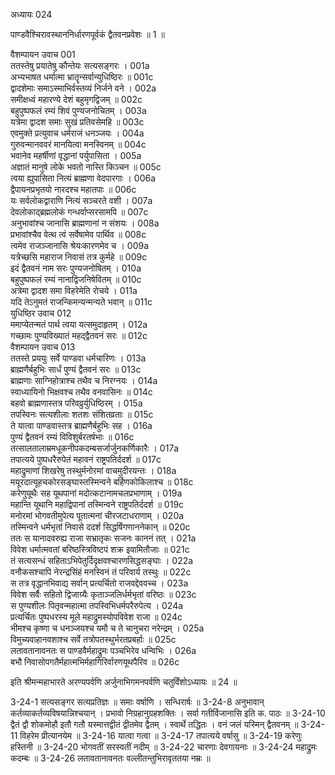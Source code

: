 अध्यायः 024

पाण्डवैश्चिरावस्थाननिर्धारणपूर्वकं द्वैतवनप्रवेशः ॥ 1 ॥

वैशम्पायन उवाच 	001  
ततस्तेषु प्रयातेषु कौन्तेयः सत्यसङ्गरः ।	001a  
अभ्यभाषत धर्मात्मा भ्रातॄन्सर्वान्युधिष्ठिरः ॥	001c  
द्वादशेमाः समाऽस्माभिर्वस्तव्यं निर्जने वने ।	002a  
समीक्षध्वं महारण्ये देशं बहुमृगद्विजम् ॥	002c  
बहुपुष्पफलं रम्यं शिवं पुण्यजनोचितम् ।	003a  
यत्रेमा द्वादश समाः सुखं प्रतिवसेमहि ॥	003c  
एवमुक्ते प्रत्युवाच धर्मराजं धनञ्जयः ।	004a  
गुरुवन्मानववरं मानयित्वा मनस्विनम् ॥	004c  
भवानेव महर्षीणां वृद्धानां पर्युपासिता ।	005a  
अज्ञातं मानुषे लोके भवतो नास्ति किञ्चन ॥	005c  
त्वया ह्युपासिता नित्यं ब्राह्मणा वेदपारगाः ।	006a  
द्वैपायनप्रभृतयो नारदश्च महातपाः ॥	006c  
यः सर्वलोकद्वाराणि नित्यं सञ्चरते वशी ।	007a  
देवलोकाद्ब्रह्मलोकं गन्धर्वाप्सरसामपि ॥	007c  
अनुभावांश्च जानासि ब्राह्मणानां न संशयः ।	008a  
प्रभावांश्चैव वेत्थ त्वं सर्वेषामेव पार्थिव ॥	008c  
त्वमेव राजञ्जानासि श्रेयःकारणमेव च ।	009a  
यत्रेच्छसि महाराज निवासं तत्र कुर्महे ॥	009c  
इदं द्वैतवनं नाम सरः पुण्यजनोषितम् ।	010a  
बहुपुष्पफलं रम्यं नानाद्विजनिषेवितम् ॥	010c  
अत्रेमा द्वादश समा विहरेमेति रोचये ।	011a  
यदि तेऽनुमतं राजन्किमन्यन्मन्यते भवान् ॥	011c  
युधिष्ठिर उवाच 	012  
ममाप्येतन्मतं पार्थ त्वया यत्समुदाहृतम् ।	012a  
गच्छामः पुण्यविख्यातं महद्द्वैतवनं सरः ॥	012c  
वैशम्पायन उवाच 	013  
ततस्ते प्रययुः सर्वे पाण्डवा धर्मचारिणः ।	013a  
ब्राह्मणैर्बहुभिः सार्धं पुण्यं द्वैतवनं सरः ॥	013c  
ब्राह्मणाः साग्निहोत्राश्च तथैव च निरग्नयः ।	014a  
स्वाध्यायिनो भिक्षवश्च तथैव वनवासिनः ॥	014c  
बहवो ब्राह्मणास्तत्र परिवव्रुर्युधिष्ठिरम् ।	015a  
तपस्विनः सत्यशीलाः शतशः संशितव्रताः ॥	015c  
ते यात्वा पाण्डवास्तत्र ब्राह्मणैर्बहुभिः सह ।	016a  
पुण्यं द्वैतवनं रम्यं विविशुर्बरतर्षभाः ॥	016c  
तत्सालतालाम्रमधूकनीपकदम्बसर्जार्जुनकर्णिकारैः ।	017a  
तपात्यये पुष्पधरैरुपेतं महावनं राष्ट्रपतिर्ददर्श ॥	017c  
महाद्रुमाणां शिखरेषु तस्थुर्मनोरमां वाचमुदीरयन्तः ।	018a  
मयूरदात्यूहचकोरसङ्घास्तस्मिन्वने बर्हिणकोकिलाश्च ॥	018c  
करेणुयूथैः सह यूथपानां मदोत्कटानामचलप्रभाणाम् ।	019a  
महान्ति यूथानि महाद्विपानां तस्मिन्वने राष्ट्रपतिर्ददर्श ॥	019c  
मनोरमां भोगवतीमुपेत्य पूतात्मनां चीरजटाधराणाम् ।	020a  
तस्मिन्वने धर्मभृतां निवासे ददर्श सिद्धर्षिगणाननेकान् ॥	020c  
ततः स यानादवरुह्य राजा सभ्रातृकः सजनः काननं तत् ।	021a  
विवेश धर्मात्मवतां बरिष्ठस्त्रिविष्टपं शक्र इवामितौजाः ॥	021c  
तं सत्यसन्धं सहिताऽभिपेतुर्दिदृक्षवश्चारणसिद्धसङ्घाः ।	022a  
वनौकसश्चापि नेरन्द्रसिंहं मनस्विनं तं परिवार्य तस्थुः ॥	022c  
स तत्र वृद्धानभिवाद्य सर्वान् प्रत्यर्चितो राजवद्देववच्च ।	023a  
विवेश सर्वैः सहितो द्विजाग्र्यैः कृताञ्जलिर्धर्मभृतां वरिष्ठः ॥	023c  
स पुण्यशीलः पितृवन्महात्मा तपस्विभिधर्मपरैरुपेत्य ।	024a  
प्रत्यर्चितः पुष्पधरस्य मूले महाद्रुमस्योपविवेश राजा ॥	024c  
भीमश्च कृष्णा च धनञ्जयश्च यमौ च ते चानुचरा नरेन्द्रम् ।	025a  
विमुच्यवाहानवशाश्च सर्वे तत्रोपतस्थुर्भरतप्रबर्हाः ॥	025c  
लतावतानावनतः स पाण्डवैर्महाद्रुमः पञ्चभिरेव धन्विभिः ।	026a  
बभौ निवासोपगतैर्महात्मभिर्महागिरिर्वारणयूथपैरिव ॥	026c  

इति श्रीमन्महाभारते अरण्यपर्वणि अर्जुनाभिगमनपर्वणि चतुर्विंशोऽध्यायः ॥ 24 ॥

3-24-1 सत्यसङ्गर सत्यप्रतिज्ञः ॥ समाः वर्षाणि । सन्धिरार्षः ॥ 3-24-8 अनुभावान् कर्तव्याकर्तव्यविषयान्निश्चयान् । प्रभावो निग्रहानुग्रहशक्तिः । सर्वा गतीर्विजानासि इति क. पाठः ॥ 3-24-10 द्वैतं द्वौ शोकमोहौ इतौ गतौ यस्मात्तद्वीतं द्वीतमेव द्वैतम् । स्वार्थे तद्धितः । वनं जलं यस्मिन् द्वैतवनम् ॥ 3-24-11 विहरेम प्रीत्यानयेम ॥ 3-24-16 यात्वा गत्वा ॥ 3-24-17 तपात्यये वर्षासु ॥ 3-24-19 करेणुः हस्तिनी ॥ 3-24-20 भोगवतीं सरस्वतीं नदीम् ॥ 3-24-22 चारणाः देवगायनाः ॥ 3-24-24 महाद्रुमः कदम्बः ॥ 3-24-26 लतावतानावनतः वल्लीतन्तुभिरावृततया नम्रः ॥
